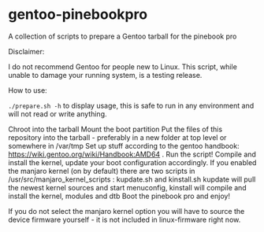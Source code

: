 # gentoo-pinebookpro
A collection of scripts to prepare a Gentoo tarball for the pinebook pro

Disclaimer:

I do not recommend Gentoo for people new to Linux. This script, while unable to damage your running system, is a testing release.

How to use:

`./prepare.sh -h` to display usage, this is safe to run in any environment and will not read or write anything.

Chroot into the tarball
Mount the boot partition
Put the files of this repository into the tarball - preferably in a new folder at top level or somewhere in /var/tmp
Set up stuff according to the gentoo handbook: https://wiki.gentoo.org/wiki/Handbook:AMD64 . 
Run the script!
Compile and install the kernel, update your boot configuration accordingly.
If you enabled the manjaro kernel (on by default) there are two scripts in /usr/src/manjaro_kernel_scripts : kupdate.sh and kinstall.sh
kupdate will pull the newest kernel sources and start menuconfig, kinstall will compile and install the kernel, modules and dtb
Boot the pinebook pro and enjoy!

If you do not select the manjaro kernel option you will have to source the device firmware yourself - it is not included in linux-firmware right now.

